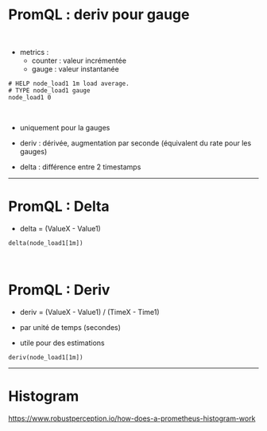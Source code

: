 

# PromQL : deriv pour gauge

<br>


* metrics :
	* counter : valeur incrémentée
	* gauge : valeur instantanée

```
# HELP node_load1 1m load average.
# TYPE node_load1 gauge
node_load1 0
```

<br>



* uniquement pour la gauges

* deriv : dérivée, augmentation par seconde (équivalent du rate pour les gauges)

* delta : différence entre 2 timestamps

----------------------------------------------------------------------------------

# PromQL : Delta


* delta = (ValueX - Value1) 

```
delta(node_load1[1m])
```

<br>


# PromQL : Deriv

* deriv = (ValueX - Value1) / (TimeX - Time1)

* par unité de temps (secondes)

* utile pour des estimations

```
deriv(node_load1[1m])
```


----------------------------------------------------------------------------------

# Histogram


https://www.robustperception.io/how-does-a-prometheus-histogram-work
